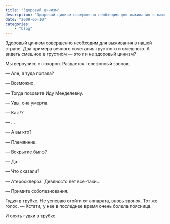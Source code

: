 ```yaml
---
title: "Здоровый цинизм"
description: "Здоровый цинизм совершенно необходим для выживания в нашей стране. Два примера вечного сочетания грустного и смешного. А видеть смешное в грустном - это ли не здоровый цинизм?"
date: "2009-05-10"
categories:
    - "blog"
---
```



Здоровый цинизм совершенно необходим для выживания в нашей стране. Два примера вечного сочетания грустного и смешного. А видеть смешное в грустном —&nbsp;это ли не здоровый цинизм?

Мы вернулись с похорон. Раздается телефонный звонок.

—&nbsp;Але, я туда попала?

—&nbsp;Возможно.

—&nbsp;Тогда позовите Иду Менделевну.

—&nbsp;Увы, она умерла.

—&nbsp;Как !?

—&nbsp;…

—&nbsp;А вы кто?

—&nbsp;Племянник.

—&nbsp;Вскрытие было?

—&nbsp;Да.

—&nbsp;Что сказали?

—&nbsp;Атеросклероз. Девяносто лет все-таки…

—&nbsp;Примите соболезнования.

Гудки в трубке. Не успеваю отойти от аппарата, вновь звонок. Тот же голос.
—&nbsp;Кстати, у нее в последнее время  очень болела поясница.

И опять гудки в трубке.

